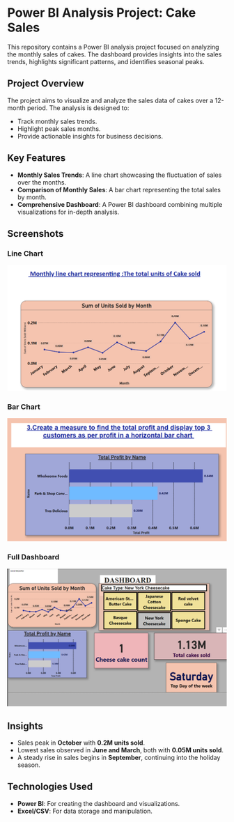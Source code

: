# Power BI Analysis Project: Cake Sales

This repository contains a Power BI analysis project focused on analyzing the monthly sales of cakes. The dashboard provides insights into the sales trends, highlights significant patterns, and identifies seasonal peaks.

## Project Overview
The project aims to visualize and analyze the sales data of cakes over a 12-month period. The analysis is designed to:
- Track monthly sales trends.
- Highlight peak sales months.
- Provide actionable insights for business decisions.

## Key Features
- **Monthly Sales Trends**: A line chart showcasing the fluctuation of sales over the months.
- **Comparison of Monthly Sales**: A bar chart representing the total sales by month.
- **Comprehensive Dashboard**: A Power BI dashboard combining multiple visualizations for in-depth analysis.

## Screenshots
### Line Chart
![Line Chart](./pictures/line.png)

### Bar Chart
![Bar Chart](./pictures/bar.png)

### Full Dashboard
![Dashboard](./pictures/dashboard.png)

## Insights
- Sales peak in **October** with **0.2M units sold**.
- Lowest sales observed in **June and March**, both with **0.05M units sold**.
- A steady rise in sales begins in **September**, continuing into the holiday season.

## Technologies Used
- **Power BI**: For creating the dashboard and visualizations.
- **Excel/CSV**: For data storage and manipulation.
